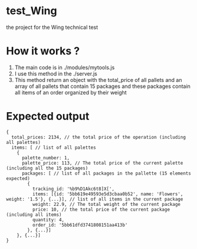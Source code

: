 # test_Wing
the project for the Wing technical test

# How it works ?
1. The main code is in  ./modules/mytools.js
2. I use this method in the ./server.js
3. This method return an object with the total_price of all pallets and an array of all pallets that contain 15 packages and these packages contain all items of an order organized by their weight

# Expected output
```
{
  total_prices: 2134, // the total price of the operation (including all palettes)
  items: [ // list of all palettes
    {
      palette_number: 1, 
      palette_price: 113, // The total price of the current palette (including all the 15 packages)
      packages: [ // list of all packages in the pallette (15 elements expected)
        {
          tracking_id: '%b9%D1Akc6t8]X[',
          items: [{id: '5bb619e49593e5d3cbaa0b52', name: 'Flowers', weight: '1.5'}, {...}], // list of all items in the current package
          weight: 22.9, // The total weight of the current package
          price: 10, // the total price of the current package (including all items)
          quantity: 4,
          order_id: '5bb61dfd3741808151aa413b'
        }, {...}]
    }, {...}]
}
```
